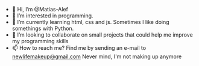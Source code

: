 - 👋 Hi, I’m @Matias-Alef
- 👀 I’m interested in programming.
- 🌱 I’m currently learning html, css and js. Sometimes I like doing somethings with Python.
- 💞️ I’m looking to collaborate on small projects that could help me improve my programming skills
- 📫 How to reach me? Find me by sending an e-mail to newlifemakeup@gmail.com   Never mind, I'm not making up anymore

<!---
Matias-Alef/Matias-Alef is a ✨ special ✨ repository because its `README.md` (this file) appears on your GitHub profile.
You can click the Preview link to take a look at your changes.
--->

